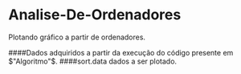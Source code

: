 # Analise-De-Ordenadores
Plotando gráfico a partir de ordenadores.

####Dados adquiridos a partir da execução do código presente em $"Algoritmo"$. 
####sort.data dados a ser plotado.
